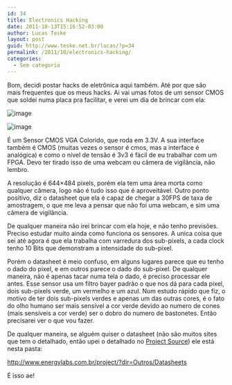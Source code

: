 ```yaml
---
id: 34
title: Electronics Hacking
date: 2011-10-13T15:16:52-03:00
author: Lucas Teske
layout: post
guid: http://www.teske.net.br/lucas/?p=34
permalink: /2011/10/electronics-hacking/
categories:
  - Sem categoria
---
```

Bom, decidi postar hacks de eletrônica aqui também. Até por que são mais frequentes que os meus hacks. Ai vai umas fotos de um sensor CMOS que soldei numa placa pra facilitar, e verei um dia de brincar com ela:

![image](https://media.tumblr.com/tumblr_lt0n9vc8yv1qh7srd.jpg) 

![image](https://media.tumblr.com/tumblr_lt0nbkzIYb1qh7srd.jpg) 

É um Sensor CMOS VGA Colorido, que roda em 3.3V. A sua interface também é CMOS (muitas vezes o sensor é cmos, mas a interface é analógica) e como o nível de tensão é 3v3 é fácil de eu trabalhar com um FPGA. Devo ter tirado isso de uma webcam ou câmera de vigilância, não lembro.

A resolução é 644&#215;484 pixels, porém ela tem uma área morta como qualquer câmera, logo não é tudo isso que é aproveitável. Outro ponto positivo, diz o datasheet que ela é capaz de chegar a 30FPS de taxa de amostragem, o que me leva a pensar que não foi uma webcam, e sim uma câmera de vigilância.

De qualquer maneira não irei brincar com ela hoje, e não tenho previsões. Preciso estudar muito ainda como funciona os sensores. A unica coisa que sei até agora é que ela trabalha com varredura dos sub-pixels, a cada clock tenho 10 Bits que demonstram a intensidade do sub-pixel.

Porém o datasheet é meio confuso, em alguns lugares parece que eu tenho o dado do pixel, e em outros parece o dado do sub-pixel. De qualquer maneira, não é apenas tacar numa tela o dado, é preciso processar ele antes. Esse sensor usa um filtro bayer padrão o que nos dá para cada pixel, dois sub-pixels verde, um vermelho e um azul. Num estudo rápido que fiz, o motivo de ter dois sub-pixels verdes e apenas um das outras cores, é o fato do olho humano ser mais sensível a cor verde devido ao numero de cones (mais sensíveis a cor verde) ser o dobro do numero de bastonetes. Então precisarei ver o que vou fazer.

De qualquer maneira, se alguém quiser o datasheet (não são muitos sites que tem o detalhado, então upei o detalhado no <a href="http://www.energylabs.com.br/project" target="_blank">Project Source</a>) ele está nesta pasta:

<http://www.energylabs.com.br/project/?dir=Outros/Datasheets>

É isso ae!